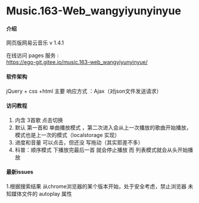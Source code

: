 # Music.163-Web_wangyiyunyinyue

#### 介绍
网页版网易云音乐
v 1.4.1

在线访问 pages  服务  :    
https://ego-git.gitee.io/music.163-web_wangyiyunyinyue/
#### 软件架构
jQuery + css  +html
主要 响应方式 ：Ajax（对json文件发送请求）


#### 访问教程
1. 内含 3首歌   点击切换
2. 默认 第一首和 单曲播放模式 ，第二次进入会从上一次播放的歌曲开始播放，模式也是上一次的模式（localstorage 实现）
3. 进度和音量 可以点击，但还没 写拖动（其实耶差不多）
4. 科普：顺序模式 下播放完最后一首 就会停止播放  而 列表模式就会从头开始播放

#### 最新issues  
1.根据搜索结果 从chrome浏览器的某个版本开始，处于安全考虑，禁止浏览器 未知媒体文件的 autoplay 属性 
